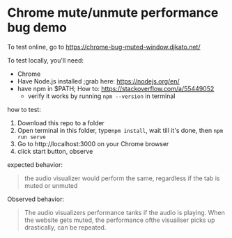 # Chrome mute/unmute performance bug demo
To test online, go to https://chrome-bug-muted-window.djkato.net/

To test locally, you'll need:
- Chrome
- Have Node.js installed ;grab here: https://nodejs.org/en/ 
- have npm in $PATH; How to: https://stackoverflow.com/a/55449052
    - verify it works by running `npm --version` in terminal

how to test:
1. Download this repo to a folder
2. Open terminal in this folder, type`npm install`, wait till it's done, then `npm run serve`
3. Go to http://localhost:3000 on your Chrome browser
4. click start button, observe

expected behavior:
> the audio visualizer would perform the same, regardless if the tab is muted or unmuted

Observed behavior:
> The audio visualizers performance tanks if the audio is playing. When the website
> gets muted, the performance ofthe visualiser picks up drastically, can be repeated.